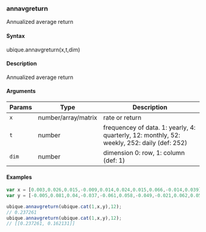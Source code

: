 ### annavgreturn

Annualized average return


#### Syntax

ubique.annavgreturn(x,t,dim)


#### Description

Annualized average return  



#### Arguments

|Params|Type|Description
|---------|----|-----------
|`x` | number/array/matrix | rate or return
|`t` | number | frequencey of data. 1: yearly, 4: quarterly, 12: monthly, 52: weekly, 252: daily (def: 252)
|`dim` | number | dimension 0: row, 1: column (def: 1)


#### Examples

```js
var x = [0.003,0.026,0.015,-0.009,0.014,0.024,0.015,0.066,-0.014,0.039];
var y = [-0.005,0.081,0.04,-0.037,-0.061,0.058,-0.049,-0.021,0.062,0.058];

ubique.annavgreturn(ubique.cat(1,x,y),12);
// 0.237261
ubique.annavgreturn(ubique.cat(1,x,y),12);
// [[0.237261, 0.162131]]
```

